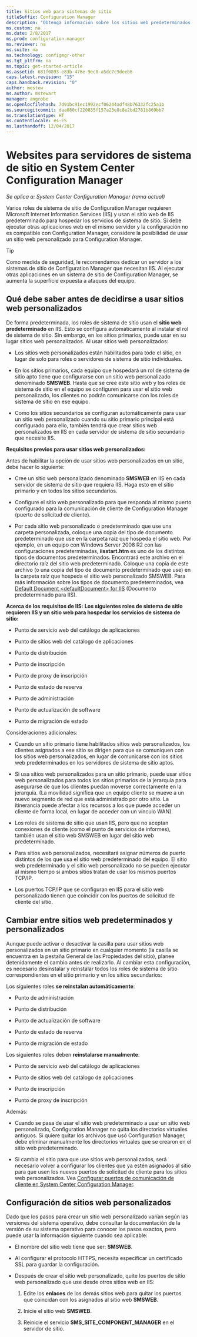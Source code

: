 ```yaml
---
title: Sitios web para sistemas de sitio
titleSuffix: Configuration Manager
description: "Obtenga información sobre los sitios web predeterminados y personalizados para servidores de sistema de sitio en System Center Configuration Manager."
ms.custom: na
ms.date: 2/8/2017
ms.prod: configuration-manager
ms.reviewer: na
ms.suite: na
ms.technology: configmgr-other
ms.tgt_pltfrm: na
ms.topic: get-started-article
ms.assetid: 681f0893-e83b-476e-9ec0-a5dc7c9deeb6
caps.latest.revision: "15"
caps.handback.revision: "0"
author: mestew
ms.author: mstewart
manager: angrobe
ms.openlocfilehash: 7d91bc91ec1992ecf06244adf48b76332fc25a1b
ms.sourcegitcommit: daa080cf220835f157a23e8c8e2bd2781b869bb7
ms.translationtype: HT
ms.contentlocale: es-ES
ms.lasthandoff: 12/04/2017
---
```

# <a name="websites-for-site-system-servers-in-system-center-configuration-manager"></a>Websites para servidores de sistema de sitio en System Center Configuration Manager

*Se aplica a: System Center Configuration Manager (rama actual)*

Varios roles de sistema de sitio de Configuration Manager requieren Microsoft Internet Information Services (IIS) y usan el sitio web de IIS predeterminado para hospedar los servicios de sistema de sitio. Si debe ejecutar otras aplicaciones web en el mismo servidor y la configuración no es compatible con Configuration Manager, considere la posibilidad de usar un sitio web personalizado para Configuration Manager.  

> [!TIP]  
>  Como medida de seguridad, le recomendamos dedicar un servidor a los sistemas de sitio de Configuration Manager que necesitan IIS. Al ejecutar otras aplicaciones en un sistema de sitio de Configuration Manager, se aumenta la superficie expuesta a ataques del equipo.  




##  <a name="BKMK_What2Know"></a> Qué debe saber antes de decidirse a usar sitios web personalizados  
 De forma predeterminada, los roles de sistema de sitio usan el **sitio web predeterminado** en IIS. Esto se configura automáticamente al instalar el rol de sistema de sitio. Sin embargo, en los sitios primarios, puede usar en su lugar sitios web personalizados. Al usar sitios web personalizados:  

-   Los sitios web personalizados están habilitados para todo el sitio, en lugar de solo para roles o servidores de sistema de sitio individuales.  

-   En los sitios primarios, cada equipo que hospedará un rol de sistema de sitio apto tiene que configurarse con un sitio web personalizado denominado **SMSWEB**. Hasta que se cree este sitio web y los roles de sistema de sitio en el equipo se configuren para usar el sitio web personalizado, los clientes no podrán comunicarse con los roles de sistema de sitio en ese equipo.  

-   Como los sitios secundarios se configuran automáticamente para usar un sitio web personalizado cuando su sitio primario principal está configurado para ello, también tendrá que crear sitios web personalizados en IIS en cada servidor de sistema de sitio secundario que necesite IIS.  


  **Requisitos previos para usar sitios web personalizados:**  

 Antes de habilitar la opción de usar sitios web personalizados en un sitio, debe hacer lo siguiente:  

-   Cree un sitio web personalizado denominado **SMSWEB** en IIS en cada servidor de sistema de sitio que requiera IIS. Haga esto en el sitio primario y en todos los sitios secundarios.  

-   Configure el sitio web personalizado para que responda al mismo puerto configurado para la comunicación de cliente de Configuration Manager (puerto de solicitud de cliente).  

-   Por cada sitio web personalizado o predeterminado que use una carpeta personalizada, coloque una copia del tipo de documento predeterminado que use en la carpeta raíz que hospeda el sitio web. Por ejemplo, en un equipo con Windows Server 2008 R2 con las configuraciones predeterminadas, **iisstart.htm** es uno de los distintos tipos de documentos predeterminados. Encontrará este archivo en el directorio raíz del sitio web predeterminado. Coloque una copia de este archivo (o una copia del tipo de documento predeterminado que use) en la carpeta raíz que hospeda el sitio web personalizado SMSWEB. Para más información sobre los tipos de documento predeterminados, vea [Default Document &lt;defaultDocument\> for IIS](http://www.iis.net/configreference/system.webserver/defaultdocument) (Documento predeterminado <defaultDocument> para IIS).  

**Acerca de los requisitos de IIS:**
**Los siguientes roles de sistema de sitio requieren IIS y un sitio web para hospedar los servicios de sistema de sitio:**  

-   Punto de servicio web del catálogo de aplicaciones  

-   Punto de sitios web del catálogo de aplicaciones  

-   Punto de distribución  

-   Punto de inscripción  

-   Punto de proxy de inscripción  

-   Punto de estado de reserva  

-   Punto de administración  

-   Punto de actualización de software  

-   Punto de migración de estado  

Consideraciones adicionales:  

-   Cuando un sitio primario tiene habilitados sitios web personalizados, los clientes asignados a ese sitio se dirigen para que se comuniquen con los sitios web personalizados, en lugar de comunicarse con los sitios web predeterminados en los servidores de sistema de sitio aptos.  

-   Si usa sitios web personalizados para un sitio primario, puede usar sitios web personalizados para todos los sitios primarios de la jerarquía para asegurarse de que los clientes puedan moverse correctamente en la jerarquía. (La movilidad significa que un equipo cliente se mueve a un nuevo segmento de red que está administrado por otro sitio. La itinerancia puede afectar a los recursos a los que puede acceder un cliente de forma local, en lugar de acceder con un vínculo WAN).  

-   Los roles de sistema de sitio que usan IIS, pero que no aceptan conexiones de cliente (como el punto de servicios de informes), también usan el sitio web SMSWEB en lugar del sitio web predeterminado.  

-   Para sitios web personalizados, necesitará asignar números de puerto distintos de los que usa el sitio web predeterminado del equipo. El sitio web predeterminado y el sitio web personalizado no se pueden ejecutar al mismo tiempo si ambos sitios tratan de usar los mismos puertos TCP/IP.  

-   Los puertos TCP/IP que se configuran en IIS para el sitio web personalizado tienen que coincidir con los puertos de solicitud de cliente del sitio.  

## <a name="switch-between-default-and-custom-websites"></a>Cambiar entre sitios web predeterminados y personalizados  
Aunque puede activar o desactivar la casilla para usar sitios web personalizados en un sitio primario en cualquier momento (la casilla se encuentra en la pestaña General de las Propiedades del sitio), planee detenidamente el cambio antes de realizarlo. Al cambiar esta configuración, es necesario desinstalar y reinstalar todos los roles de sistema de sitio correspondientes en el sitio primario y en los sitios secundarios:  

Los siguientes roles **se reinstalan automáticamente**:  

-   Punto de administración  

-   Punto de distribución  

-   Punto de actualización de software  

-   Punto de estado de reserva  

-   Punto de migración de estado  

Los siguientes roles deben **reinstalarse manualmente**:  

-   Punto de servicio web del catálogo de aplicaciones  

-   Punto de sitios web del catálogo de aplicaciones  

-   Punto de inscripción  

-   Punto de proxy de inscripción  

Además:  

-   Cuando se pasa de usar el sitio web predeterminado a usar un sitio web personalizado, Configuration Manager no quita los directorios virtuales antiguos. Si quiere quitar los archivos que usó Configuration Manager, debe eliminar manualmente los directorios virtuales que se crearon en el sitio web predeterminado.  

-   Si cambia el sitio para que use sitios web personalizados, será necesario volver a configurar los clientes que ya estén asignados al sitio para que usen los nuevos puertos de solicitud de cliente para los sitios web personalizados. Vea [Configurar puertos de comunicación de cliente en System Center Configuration Manager](../../../core/clients/deploy/configure-client-communication-ports.md).  

## <a name="set-up-custom-websites"></a>Configuración de sitios web personalizados  
Dado que los pasos para crear un sitio web personalizado varían según las versiones del sistema operativo, debe consultar la documentación de la versión de su sistema operativo para conocer los pasos exactos, pero puede usar la información siguiente cuando sea aplicable:  

-   El nombre del sitio web tiene que ser: **SMSWEB**.  

-   Al configurar el protocolo HTTPS, necesita especificar un certificado SSL para guardar la configuración.  

-   Después de crear el sitio web personalizado, quite los puertos de sitio web personalizado que use desde otros sitios web en IIS:  

    1.  Edite los **enlaces** de los demás sitios web para quitar los puertos que coincidan con los asignados al sitio web **SMSWEB**.  

    2.  Inicie el sitio web **SMSWEB**.  

    3.  Reinicie el servicio **SMS_SITE_COMPONENT_MANAGER** en el servidor de sitio.  

